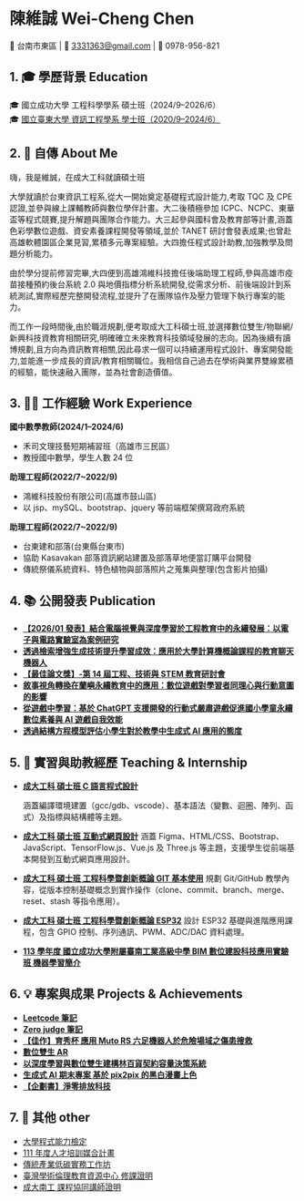 # 陳維誠 Wei-Cheng Chen

📍 台南市東區 | 📧 3331363@gmail.com | 📱 0978-956-821

<!-- 其他連結：ＡＡＡ | ＢＢＢＢ | ＣＣＣ -->

## 1. 🎓 學歷背景 Education

🎓 國立成功大學 工程科學學系 碩士班（2024/9–2026/6）  
🎓 [國立臺東大學 資訊工程學系 學士班（2020/9–2024/6）](./學士畢業資料/畢業證書.pdf)

## 2. 📝 自傳 About Me

嗨，我是維誠，在成⼤⼯科就讀碩士班

大學就讀於台東資訊工程系,從大一開始奠定基礎程式設計能力,考取 TQC 及 CPE 認證,並參與線上課輔教師與數位學伴計畫。大二後積極參加 ICPC、NCPC、東華盃等程式競賽,提升解題與團隊合作能力。大三起參與國科會及教育部等計畫,涵蓋色彩學數位遊戲、資安素養課程開發等領域,並於 TANET 研討會發表成果;也曾赴高雄軟體園區企業見習,累積多元專案經驗。大四擔任程式設計助教,加強教學及問題分析能力。

由於學分提前修習完畢,大四便到高雄鴻維科技擔任後端助理工程師,參與高雄市疫苗接種預約後台系統 2.0 與地價指標分析系統開發,從需求分析、前後端設計到系統測試,實際經歷完整開發流程,並提升了在團隊協作及壓力管理下執行專案的能力。

而工作一段時間後,由於職涯規劃,便考取成大工科碩士班,並選擇數位雙生/物聯網/新興科技資教育相關研究,明確確立未來教育科技領域發展的志向。因為後續有讀博規劃,且方向為資訊教育相關,因此尋求一個可以持續運用程式設計、專案開發能力,並能進一步成長的資訊/教育相關職位。我相信自己過去在學術與業界雙線累積的經驗，能快速融入團隊，並為社會創造價值。

## 3. 🧑‍💼 工作經驗 Work Experience

**國中數學教師(2024/1–2024/6)**

-   禾司文理技藝短期補習班（高雄市三民區）
-   教授國中數學，學生人數 24 位

**助理工程師(2022/7~2022/9)**

-   鴻維科技股份有限公司(高雄市鼓山區)
-   以 jsp、mySQL、bootstrap、jquery 等前端框架撰寫政府系統

**助理工程師(2022/7~2022/9)**

-   台東建和部落(台東縣台東市)
-   協助 Kasavakan 部落資訊網站建置及部落草地便當訂購平台開發
-   傳統祭儀系統資料、特色植物與部落照片之蒐集與整理(包含影片拍攝)

## 4. 📚 公開發表 Publication

<!-- -   **[2023 國科會 運用人工智慧與擴增實境技術提升小學生 STEAM 能力與學習動機之研究：以繪圖色彩認知為例](./AR色彩眼鏡/README.md)** -->

-   **[【2026/01 發表】結合電腦視覺與深度學習於工程教育中的永續發展：以電子與電路實驗室為案例研究](./電腦視覺麵包版/README.md)**
-   **[透過檢索增強生成技術提升學習成效：應用於大學計算機概論課程的教育聊天機器人](./RAG聊天機器人/README.md)**
-   **[【最佳論文獎】-第 14 屆工程、技術與 STEM 教育研討會 ](./STEM天文教育/README.md)**
-   **[敘事視角轉換在蘭嶼永續教育中的應用：數位遊戲對學習者同理心與行動意圖的影響](./阿虎的心願/README.md)**
-   **[從遊戲中學習：基於 ChatGPT 支援開發的行動式嚴肅遊戲促進國小學童永續數位素養與 AI 遊戲自我效能](./資安遊戲/README.md)**
-   **[透過結構方程模型評估小學生對於教學中生成式 AI 應用的態度](./國小線性回歸/README.md)**

## 5. 🧪 實習與助教經歷 Teaching & Internship

-   **[成大工科 碩士班 C 語言程式設計](https://github.com/kcwc1029/blog-c-cpp)**

    涵蓋編譯環境建置（gcc/gdb、vscode）、基本語法（變數、迴圈、陣列、函式）及指標與結構體等主題。

-   **[成大工科 碩士班 互動式網頁設計](https://github.com/kcwc1029/blog-web)**
    涵蓋 Figma、HTML/CSS、Bootstrap、JavaScript、TensorFlow.js、Vue.js 及 Three.js 等主題，支援學生從前端基本開發到互動式網頁應用設計。

-   **[成大工科 碩士班 工程科學暨創新概論 GIT 基本使用](https://github.com/kcwc1029/blog-git)**
    規劃 Git/GitHub 教學內容，從版本控制基礎概念到實作操作（clone、commit、branch、merge、reset、stash 等指令應用）。
-   **[成大工科 碩士班 工程科學暨創新概論 ESP32](https://github.com/kcwc1029/blog-esp32)**
    設計 ESP32 基礎與進階應用課程，包含 GPIO 控制、序列通訊、PWM、ADC/DAC 資料處理。

-   **[113 學年度 國立成功大學附屬臺南工業高級中學 BIM 數位建設科技應用實驗班 機器學習簡介](./南工機器學習簡介/機器學習&LLM&RAG.pdf)**

## 6. 💡 專案與成果 Projects & Achievements

-   **[Leetcode 筆記](./Leetcode筆記/README.md)**
-   **[Zero judge 筆記](./Zero_Judge筆記/README.md)**
-   **[【佳作】育秀杯 應用 Muto RS 六足機器人於危險場域之傷患搜救](./育秀杯六足機器人/README.md)**
-   **[數位雙生 AR](./數位雙生AR/【數位雙生AR】demo%202.1.0.pptx)**
-   **[以深度學習與數位雙生建構林百貨契約容量決策系統](./創創林百貨/2025創創科技挑戰競賽v4.3.pdf)**
-   **[生成式 AI 期末專案 基於 pix2pix 的黑白漫畫上色](./生成式AI%20基於pix2pix的黑白漫畫上色/生成式AI%20基於pix2pix的黑白漫畫上色.pdf)**
-   **[【企劃書】淨零排放科技](./淨零排放科技/2025淨零排放科技國際競賽%20企劃書v0.3.pdf)**
<!-- -   **[Python Tutor](./Python_Tutor/README.md)** -->

## 7. 🧩 其他 other

-   [大學程式能力檢定](./CPE/CPE.png)
-   [111 年度人才培訓媒合計畫](./人才培訓媒合計畫服務證明/中衛發展中心服務證明.jpg)
-   [傳統產業低碳實務工作坊](./低碳實務工作坊/低碳實務工作坊_證書.pdf)
-   [臺灣學術倫理教育資源中心 修課證明](./倫理修課證明/臺灣學術倫理教育資源中心%20修課證明.pdf)
-   [成大南工 課程協同講師證明](./南工機器學習簡介/成大南工課程協同講師證明.pdf)

<!-- ## 筆記 -->

<!-- -   [作業系統](./作業系統/README.md) -->
